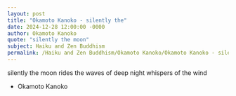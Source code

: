 ```yaml
---
layout: post
title: "Okamoto Kanoko - silently the"
date: 2024-12-28 12:00:00 -0000
author: Okamoto Kanoko
quote: "silently the moon"
subject: Haiku and Zen Buddhism
permalink: /Haiku and Zen Buddhism/Okamoto Kanoko/Okamoto Kanoko - silently the
---
```


silently the moon
rides the waves of deep night
whispers of the wind

- Okamoto Kanoko
